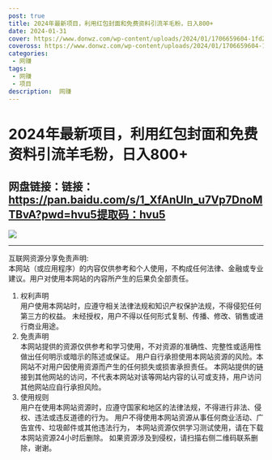 ```yaml
---
post: true
title: 2024年最新项目，利用红包封面和免费资料引流羊毛粉，日入800+
date: 2024-01-31
cover: https://www.donwz.com/wp-content/uploads/2024/01/1706659604-1fd295b343cbbf8.jpg
coveross: https://www.donwz.com/wp-content/uploads/2024/01/1706659604-1fd295b343cbbf8.jpg
categories:
 - 网赚
tags:
 - 网赚
 - 项目
description:  网赚
---
```

# 2024年最新项目，利用红包封面和免费资料引流羊毛粉，日入800+

## 网盘链接：链接：https://pan.baidu.com/s/1_XfAnUIn_u7Vp7DnoMTBvA?pwd=hvu5提取码：hvu5  

![](https://www.donwz.com/wp-content/uploads/2024/01/1706659604-1fd295b343cbbf8.jpg)

---
互联网资源分享免责声明:  
本网站（或应用程序）的内容仅供参考和个人使用，不构成任何法律、金融或专业建议。用户对使用本网站的内容所产生的后果负全部责任。
1. 权利声明  
用户使用本网站时，应遵守相关法律法规和知识产权保护法规，不得侵犯任何第三方的权益。
未经授权，用户不得以任何形式复制、传播、修改、销售或进行商业用途。
2. 免责声明  
本网站提供的资源仅供参考和学习使用，不对资源的准确性、完整性或适用性做出任何明示或暗示的陈述或保证。
用户自行承担使用本网站资源的风险。本网站不对用户因使用资源而产生的任何损失或损害承担责任。
本网站提供的链接到其他网站的访问，不代表本网站对该等网站内容的认可或支持，用户访问其他网站应自行承担风险。
3. 使用规则  
用户在使用本网站资源时，应遵守国家和地区的法律法规，不得进行非法、侵权、违法或违反道德的行为。
用户不得使用本网站资源从事任何商业活动、广告宣传、垃圾邮件或其他违法行为，
本网站资源仅供学习测试使用，请在下载本网站资源24小时后删除。
如果资源涉及到侵权，请扫描右侧二维码联系删除，谢谢。
